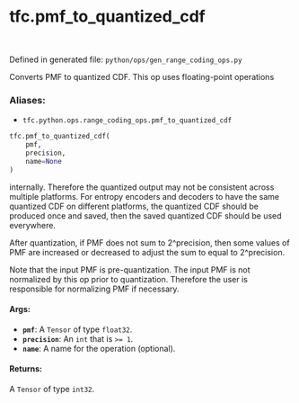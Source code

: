 <div itemscope itemtype="http://developers.google.com/ReferenceObject">
<meta itemprop="name" content="tfc.pmf_to_quantized_cdf" />
<meta itemprop="path" content="Stable" />
</div>

# tfc.pmf_to_quantized_cdf


<table class="tfo-notebook-buttons tfo-api" align="left">
</table>

Defined in generated file: `python/ops/gen_range_coding_ops.py`



Converts PMF to quantized CDF. This op uses floating-point operations

### Aliases:

* `tfc.python.ops.range_coding_ops.pmf_to_quantized_cdf`


``` python
tfc.pmf_to_quantized_cdf(
    pmf,
    precision,
    name=None
)
```



<!-- Placeholder for "Used in" -->

internally. Therefore the quantized output may not be consistent across multiple
platforms. For entropy encoders and decoders to have the same quantized CDF on
different platforms, the quantized CDF should be produced once and saved, then
the saved quantized CDF should be used everywhere.

After quantization, if PMF does not sum to 2^precision, then some values of PMF
are increased or decreased to adjust the sum to equal to 2^precision.

Note that the input PMF is pre-quantization. The input PMF is not normalized
by this op prior to quantization. Therefore the user is responsible for
normalizing PMF if necessary.

#### Args:


* <b>`pmf`</b>: A `Tensor` of type `float32`.
* <b>`precision`</b>: An `int` that is `>= 1`.
* <b>`name`</b>: A name for the operation (optional).


#### Returns:

A `Tensor` of type `int32`.
